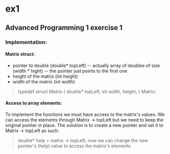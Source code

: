 # ex1

## Advanced Programming 1 exercise 1

### Implementation:

#### Matrix struct:

- pointer to double (double\* topLeft)
-- actually array of doubles of size (width * hight)
-- the pointer just points to the first one
- height of the matrix (int height)
- width of the matrix (int width)
> typedef struct Matrix {
>     double* topLeft;
>     int width, height;
> } Matrix;

#### Access to array elements:
To implement the functions we must have access to the matrix's values.
We can access the elements through Matrix -> topLeft but we need to keep the original pointer in place.
The solution is to create a new pointer and set it to Matrix -> topLeft as such:
> double\* help = matrix -> topLeft;
now we can change the new pointer's (help) value to access the matrix's elements.
